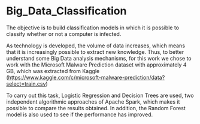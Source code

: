 # Big_Data_Classification
The objective is to build classification models in which it is possible to classify whether or not a computer is infected.

As technology is developed, the volume of data increases, which means that it is increasingly possible to extract new knowledge. Thus, to better understand some Big Data analysis mechanisms, for this work we chose to work with the Microsoft Malware Prediction dataset with approximately 4 GB, which was extracted from Kaggle (https://www.kaggle.com/c/microsoft-malware-prediction/data?select=train.csv)

To carry out this task, Logistic Regression and Decision Trees are used, two independent algorithmic approaches of Apache Spark, which makes it possible to compare the results obtained. In addition, the Random Forest model is also used to see if the performance has improved.
